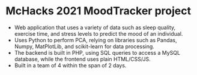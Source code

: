 # McHacks 2021 MoodTracker project
* Web application that uses a variety of data such as sleep quality, exercise time, and stress levels to predict the mood of an individual. <br>
* Uses Python to perform PCA, relying on libraries such as Pandas, Numpy, MatPlotLib, and scikit-learn for data processing. <br>
* The backend is built in PHP, using SQL queries to access a MySQL database, while the frontend uses plain HTML/CSS/JS.
* Built in a team of 4 within the span of 2 days.
